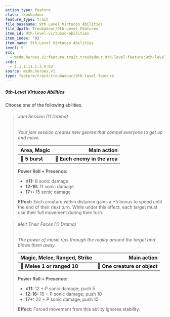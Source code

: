 ```yaml
---
action_type: feature
class: troubadour
feature_type: trait
file_basename: 9th Level Virtuoso Abilities
file_dpath: Troubadour/9th-Level Features
item_id: 9th-level-virtuoso-abilities
item_index: '02'
item_name: 9th-Level Virtuoso Abilities
level: 9
scc:
  - mcdm.heroes.v1:feature.trait.troubadour.9th-level-feature:9th-level-virtuoso-abilities
scdc:
  - 1.1.1:11.1.3.8:02
source: mcdm.heroes.v1
type: feature/trait/troubadour/9th-level-feature
---
```


##### 9th-Level Virtuoso Abilities

Choose one of the following abilities.

<!-- -->
> ###### Jam Session (11 Drama)
>
> *Your jam session creates new genres that compel everyone to get up and move.*
>
> | **Area, Magic** |               **Main action** |
> | --------------- | ----------------------------: |
> | **📏 5 burst**  | **🎯 Each enemy in the area** |
>
> **Power Roll + Presence:**
>
> - **≤11:** 8 sonic damage
> - **12-16:** 11 sonic damage
> - **17+:** 15 sonic damage
>
> **Effect:** Each creature within distance gains a +5 bonus to speed until the end of their next turn. While under this effect, each target must use their full movement during their turn.

<!-- -->
> ###### Melt Their Faces (11 Drama)
>
> *The power of music rips through the reality around the target and blows them away.*
>
> | **Magic, Melee, Ranged, Strike** |               **Main action** |
> | -------------------------------- | ----------------------------: |
> | **📏 Melee 1 or ranged 10**      | **🎯 One creature or object** |
>
> **Power Roll + Presence:**
>
> - **≤11:** 12 + P sonic damage; push 5
> - **12-16:** 16 + P sonic damage; push 10
> - **17+:** 22 + P sonic damage; push 15
>
> **Effect:** Forced movement from this ability ignores stability.
